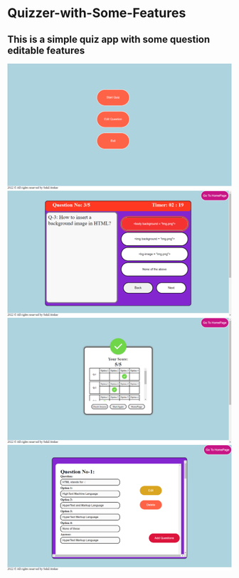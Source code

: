 # Quizzer-with-Some-Features

## This is a simple quiz app with some question editable features

<div>
<img src="./Screenshots/homepage.png" style="width:80vw;">
<img src="./Screenshots/quiz page.png" style="width:80vw;">
</div>
<div>
<img src="./Screenshots/scoreboard.png" style="width:80vw;">
<img src="./Screenshots/editpage.png" style="width:80vw;">
</div>
